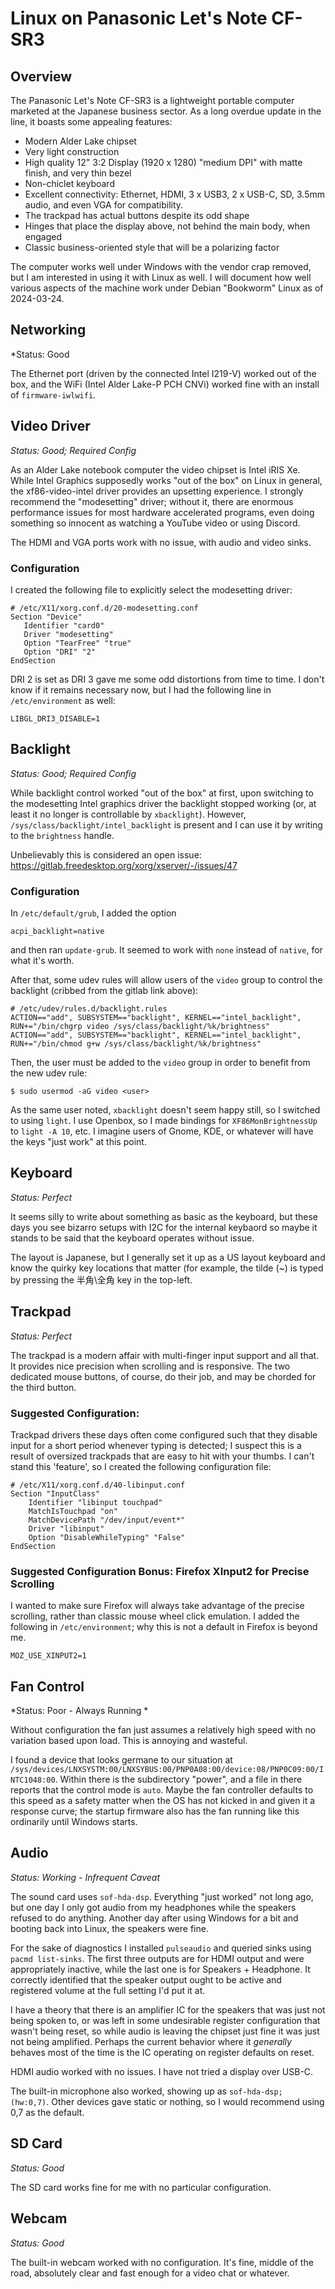 # Linux on Panasonic Let's Note CF-SR3

## Overview

The Panasonic Let's Note CF-SR3 is a lightweight portable computer marketed at the Japanese business sector. As a long overdue update in the line, it boasts some appealing features:
* Modern Alder Lake chipset
* Very light construction
* High quality 12" 3:2 Display (1920 x 1280) "medium DPI" with matte finish, and very thin bezel
* Non-chiclet keyboard
* Excellent connectivity: Ethernet, HDMI, 3 x USB3, 2 x USB-C, SD, 3.5mm audio, and even VGA for compatibility.
* The trackpad has actual buttons despite its odd shape
* Hinges that place the display above, not behind the main body, when engaged
* Classic business-oriented style that will be a polarizing factor

The computer works well under Windows with the vendor crap removed, but I am interested in using it with Linux as well. I will document how well various aspects of the machine work under Debian "Bookworm" Linux as of 2024-03-24.


## Networking

*Status: Good

The Ethernet port (driven by the connected Intel I219-V) worked out of the box, and the WiFi (Intel Alder Lake-P PCH CNVi) worked fine with an install of `firmware-iwlwifi`. 

## Video Driver

*Status: Good; Required Config*
 
As an Alder Lake notebook computer the video chipset is Intel iRIS Xe. While Intel Graphics supposedly works "out of the box" on Linux in general, the xf86-video-intel driver provides an upsetting experience. I strongly recommend the "modesetting" driver; without it, there are enormous performance issues for most hardware accelerated programs, even doing something so innocent as watching a YouTube video or using Discord.

The HDMI and VGA ports work with no issue, with audio and video sinks.

### Configuration

I created the following file to explicitly select the modesetting driver:

```
# /etc/X11/xorg.conf.d/20-modesetting.conf
Section "Device"
   Identifier "card0"
   Driver "modesetting"
   Option "TearFree" "true"
   Option "DRI" "2"
EndSection
```

DRI 2 is set as DRI 3 gave me some odd distortions from time to time. I don't know if it remains necessary now, but I had the following line in `/etc/environment` as well:

```
LIBGL_DRI3_DISABLE=1
```


## Backlight

*Status: Good; Required Config*

While backlight control worked "out of the box" at first, upon switching to the modesetting Intel graphics driver the backlight stopped working (or, at least it no longer is controllable by `xbacklight`). However, `/sys/class/backlight/intel_backlight` is present and I can use it by writing to the `brightness` handle. 

Unbelievably this is considered an open issue: https://gitlab.freedesktop.org/xorg/xserver/-/issues/47

### Configuration

In `/etc/default/grub`, I added the option

```
acpi_backlight=native
```

and then ran `update-grub`. It seemed to work with `none` instead of `native`, for what it's worth.

After that, some udev rules will allow users of the `video` group to control the backlight (cribbed from the gitlab link above):

```
# /etc/udev/rules.d/backlight.rules
ACTION=="add", SUBSYSTEM=="backlight", KERNEL=="intel_backlight", RUN+="/bin/chgrp video /sys/class/backlight/%k/brightness"
ACTION=="add", SUBSYSTEM=="backlight", KERNEL=="intel_backlight", RUN+="/bin/chmod g+w /sys/class/backlight/%k/brightness"

```

Then, the user must be added to the `video` group in order to benefit from the new udev rule:


``` 
$ sudo usermod -aG video <user>
```

As the same user noted, `xbacklight` doesn't seem happy still, so I switched to using `light`. I use Openbox, so I made bindings for `XF86MonBrightnessUp` to `light -A 10`, etc. I imagine users of Gnome, KDE, or whatever will have the keys "just work" at this point.

## Keyboard

*Status: Perfect*

It seems silly to write about something as basic as the keyboard, but these days you see bizarro setups with I2C for the internal keybaord so maybe it stands to be said that the keyboard operates without issue. 

The layout is Japanese, but I generally set it up as a US layout keyboard and know the quirky key locations that matter (for example, the tilde (~) is typed by pressing the 半角\全角 key in the top-left.

## Trackpad

*Status: Perfect*

The trackpad is a modern affair with multi-finger input support and all that. It provides nice precision when scrolling and is responsive. The two dedicated mouse buttons, of course, do their job, and may be chorded for the third button.

### Suggested Configuration: 

Trackpad drivers these days often come configured such that they disable input for a short period whenever typing is detected; I suspect this is a result of oversized trackpads that are easy to hit with your thumbs. I can't stand this 'feature', so I created the following configuration file:

```
# /etc/X11/xorg.conf.d/40-libinput.conf
Section "InputClass"
	Identifier "libinput touchpad"
	MatchIsTouchpad "on"
	MatchDevicePath "/dev/input/event*"
	Driver "libinput"
	Option "DisableWhileTyping" "False"
EndSection
```


### Suggested Configuration Bonus: Firefox XInput2 for Precise Scrolling

I wanted to make sure Firefox will always take advantage of the precise scrolling, rather than classic mouse wheel click emulation. I added the following in `/etc/environment`; why this is not a default in Firefox is beyond me.

```
MOZ_USE_XINPUT2=1
```

## Fan Control

*Status: Poor - Always Running *

Without configuration the fan just assumes a relatively high speed with no variation based upon load. This is annoying and wasteful.

I found a device that looks germane to our situation at `/sys/devices/LNXSYSTM:00/LNXSYBUS:00/PNP0A08:00/device:08/PNP0C09:00/INTC1048:00`. Within there is the subdirectory "power", and a file in there reports that the control mode is `auto`. Maybe the fan controller defaults to this speed as a safety matter when the OS has not kicked in and given it a response curve; the startup firmware also has the fan running like this ordinarily until Windows starts.

## Audio

*Status: Working - Infrequent Caveat*

The sound card uses `sof-hda-dsp`. Everything "just worked" not long ago, but one day I only got audio from my headphones while the speakers refused to do anything. Another day after using Windows for a bit and booting back into Linux, the speakers were fine.

For the sake of diagnostics I installed `pulseaudio` and queried sinks using `pacmd list-sinks`. The first three outputs are for HDMI output and were appropriately inactive, while the last one is for Speakers + Headphone. It correctly identified that the speaker output ought to be active and registered volume at the full setting I'd put it at.

I have a theory that there is an amplifier IC for the speakers that was just not being spoken to, or was left in some undesirable register configuration that wasn't being reset, so while audio is leaving the chipset just fine it was just not being amplified. Perhaps the current behavior where it *generally* behaves most of the time is the IC operating on register defaults on reset.

HDMI audio worked with no issues. I have not tried a display over USB-C.

The built-in microphone also worked, showing up as `sof-hda-dsp; (hw:0,7)`. Other devices gave static or nothing, so I would recommend using 0,7 as the default.

## SD Card

*Status: Good*

The SD card works fine for me with no particular configuration.

## Webcam

*Status: Good*

The built-in webcam worked with no configuration. It's fine, middle of the road, absolutely clear and fast enough for a video chat or whatever.
